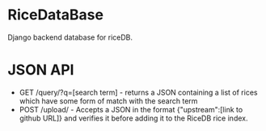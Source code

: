 # RiceDataBase
Django backend database for riceDB.

# JSON API
* GET /query/?q=[search term] - returns a JSON containing a list of rices which have some form of match with the search term
* POST /upload/ - Accepts a JSON in the format {"upstream":[link to github URL]} and verifies it before adding it to the RiceDB rice index.
